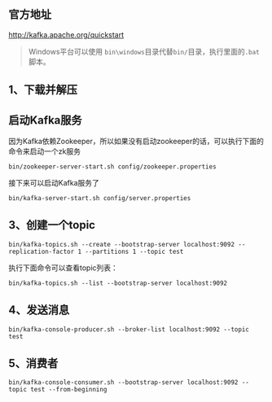 
## 官方地址

http://kafka.apache.org/quickstart


> Windows平台可以使用 `bin\windows`目录代替`bin/`目录，执行里面的`.bat`脚本。

## 1、下载并解压


## 启动Kafka服务

因为Kafka依赖Zookeeper，所以如果没有启动zookeeper的话，可以执行下面的命令来启动一个zk服务

```
bin/zookeeper-server-start.sh config/zookeeper.properties
```

接下来可以启动Kafka服务了

```
bin/kafka-server-start.sh config/server.properties
```

## 3、创建一个topic

```
bin/kafka-topics.sh --create --bootstrap-server localhost:9092 --replication-factor 1 --partitions 1 --topic test
```

执行下面命令可以查看topic列表：

```
bin/kafka-topics.sh --list --bootstrap-server localhost:9092
```

## 4、发送消息

```
bin/kafka-console-producer.sh --broker-list localhost:9092 --topic test
```

## 5、消费者

```
bin/kafka-console-consumer.sh --bootstrap-server localhost:9092 --topic test --from-beginning
```





